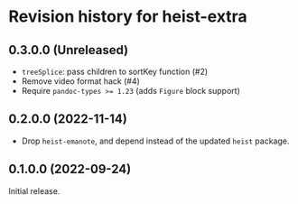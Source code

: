 # Revision history for heist-extra

## 0.3.0.0 (Unreleased)

- `treeSplice`: pass children to sortKey function (#2)
- Remove video format hack (#4)
- Require `pandoc-types >= 1.23` (adds `Figure` block support)

## 0.2.0.0 (2022-11-14)

- Drop `heist-emanote`, and depend instead of the updated `heist` package.

## 0.1.0.0 (2022-09-24)

Initial release.
